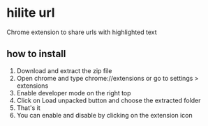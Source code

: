 # hilite url
Chrome extension to share urls with highlighted text

## how to install
1. Download and extract the zip file
2. Open chrome and type chrome://extensions or go to settings > extensions
3. Enable developer mode on the right top
4. Click on Load unpacked button and choose the extracted folder
5. That's it
6. You can enable and disable by clicking on the extension icon
